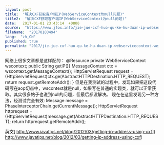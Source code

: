 ```yaml
---
layout: post
title:  "解决CXF获取客户端IP(WebServiceContext为null问题)"
title2:  "解决CXF获取客户端IP(WebServiceContext为null问题)"
date:   2017-01-01 23:43:14  +0800
source:  "https://www.jfox.info/jie-jue-cxf-huo-qu-ke-hu-duan-ip-webservicecontext-wei-null-wen-ti.html"
fileName:  "20170100494"
lang:  "zh_CN"
published: true
permalink: "2017/jie-jue-cxf-huo-qu-ke-hu-duan-ip-webservicecontext-wei-null-wen-ti.html"
---
```




网络上很多文章都是这样配的：
@Resource
private WebServiceContext wscontext;
public String getIP(){
MessageContext ctx = wscontext.getMessageContext();
HttpServletRequest request = (HttpServletRequest)ctx.ge(AbstractHTTPDestination.HTTP_REQUEST);
return request.getRemoteAddr();
}
但是在我测试的过程中，发现如果把这段代码写在aop切点中，wscontext就是null，如果写在普通的实现类，就可以正常获取。其实很多帖子也说到null的问题，但最后都没解决。
现在在这里发现另一种方法，经测试完全有效:
Message message = PhaseInterceptorChain.getCurrentMessage();
HttpServletRequest httprequest = (HttpServletRequest)message.get(AbstractHTTPDestination.HTTP_REQUEST);
return httprequest.getRemoteAddr();

英文[ http://www.javatips.net/blog/2012/03/getting-ip-address-using-cxf]( http://www.javatips.net/blog/2012/03/getting-ip-address-using-cxf)
